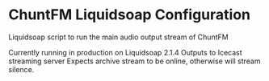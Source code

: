 # ChuntFM Liquidsoap Configuration

Liquidsoap script to run the main audio output stream of ChuntFM

Currently running in production on Liquidsoap 2.1.4
Outputs to Icecast streaming server
Expects archive stream to be online, otherwise will stream silence.
